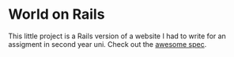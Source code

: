 # World on Rails

This little project is a Rails version of a website I had to write for
an assigment in second year uni. Check out the [awesome
spec](world-spec.pdf).
